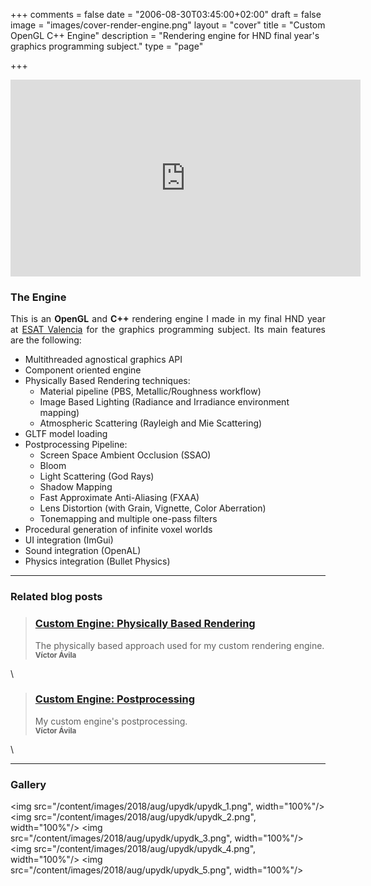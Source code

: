 +++
comments = false
date = "2006-08-30T03:45:00+02:00"
draft = false
image = "images/cover-render-engine.png"
layout = "cover"
title = "Custom OpenGL C++ Engine"
description = "Rendering engine for HND final year's graphics programming subject."
type = "page"

+++

<iframe width="560" height="315" src="https://www.youtube.com/embed/J9CExYF8yrU" frameborder="0" allow="autoplay; encrypted-media" allowfullscreen></iframe>

### The Engine

<p align="justify">
This is an <b>OpenGL</b> and <b>C++</b> rendering engine I made in my final HND year at <a href="https://www.esat.es/" target="_blank">ESAT Valencia</a> for the graphics programming subject. Its main features are the following:
</p>

- Multithreaded agnostical graphics API
- Component oriented engine
- Physically Based Rendering techniques:
	- Material pipeline (PBS, Metallic/Roughness workflow)
	- Image Based Lighting (Radiance and Irradiance environment mapping)
	- Atmospheric Scattering (Rayleigh and Mie Scattering)
- GLTF model loading
- Postprocessing Pipeline:
	- Screen Space Ambient Occlusion (SSAO)
	- Bloom
	- Light Scattering (God Rays)
	- Shadow Mapping
	- Fast Approximate Anti-Aliasing (FXAA)
	- Lens Distortion (with Grain, Vignette, Color Aberration)
	- Tonemapping and multiple one-pass filters
- Procedural generation of infinite voxel worlds
- UI integration (ImGui)
- Sound integration (OpenAL)
- Physics integration (Bullet Physics)

---
### Related blog posts

>### [Custom Engine: Physically Based Rendering][1]
>The physically based approach used for my custom rendering engine.
>	<br><small><b>Víctor Ávila</b></small>

[1]: /post/custom-engine-pbr/
\

>### [Custom Engine: Postprocessing][2]
>My custom engine's postprocessing.
>	<br><small><b>Víctor Ávila</b></small>

[2]: /post/custom-engine-postprocessing/
\

---
### Gallery

<img src="/content/images/2018/aug/upydk/upydk_1.png", width="100%"/>
<img src="/content/images/2018/aug/upydk/upydk_2.png", width="100%"/>
<img src="/content/images/2018/aug/upydk/upydk_3.png", width="100%"/>
<img src="/content/images/2018/aug/upydk/upydk_4.png", width="100%"/>
<img src="/content/images/2018/aug/upydk/upydk_5.png", width="100%"/>